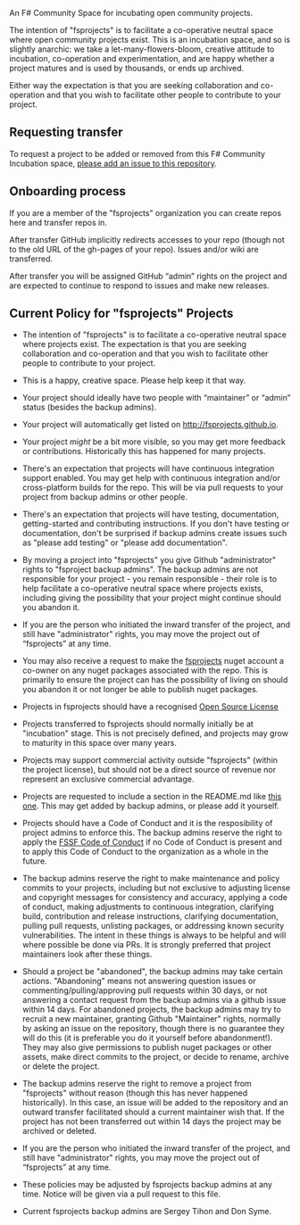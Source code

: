 An F# Community Space for incubating open community projects.

The intention of "fsprojects" is to facilitate a co-operative neutral space where open community projects exist. This is an incubation space, and so is slightly anarchic: we take a let-many-flowers-bloom, creative attitude to incubation, co-operation and experimentation, and are happy whether a project matures and is used by thousands, or ends up archived.

Either way the expectation is that you are seeking collaboration and co-operation and that you wish to facilitate other people to contribute to your project.

## Requesting transfer

To request a project to be added or removed from this F# Community Incubation space, [please add an issue to this repository](https://github.com/fsprojects/FsProjectsAdmin/issues/new).

## Onboarding process 

If you are a member of the "fsprojects" organization you can create repos here and transfer repos in.

After transfer GitHub implicitly redirects accesses to your repo (though not to the old URL of the gh-pages of your repo).  Issues and/or wiki are transferred.

After transfer you will be assigned GitHub “admin” rights on the project and are expected to continue to respond to issues and make new releases.  

## Current Policy for "fsprojects" Projects

* The intention of "fsprojects" is to facilitate a co-operative neutral space where projects exist. The expectation is that you are seeking collaboration and co-operation and that you wish to facilitate other people to contribute to your project.

* This is a happy, creative space. Please help keep it that way.

* Your project should ideally have two people with “maintainer” or “admin” status (besides the backup admins). 

* Your project will automatically get listed on http://fsprojects.github.io.

* Your project *might* be a bit more visible, so you may get more feedback or contributions. Historically this has happened for many projects.

* There's an expectation that projects will have continuous integration support enabled. You may get help with continuous integration and/or cross-platform builds for the repo. This will be via pull requests to your project from backup admins or other people.

* There's an expectation that projects will have testing, documentation, getting-started and contributing instructions. If you don't have testing or documentation, don't be surprised if backup admins create issues such as "please add testing" or "please add documentation".

* By moving a project into "fsprojects" you give Github "administrator" rights to "fsproject backup admins". The backup admins are not responsible for your project - you remain responsible - their role is to help facilitate a co-operative neutral space where projects exists, including giving the possibility that your project might continue should you abandon it.

* If you are the person who initiated the inward transfer of the project, and still have "administrator" rights, you may move the project out of “fsprojects” at any time.

* You may also receive a request to make the [fsprojects](https://www.nuget.org/profiles/fsprojects) nuget account a co-owner on any nuget packages associated with the repo. This is primarily to ensure the project can has the possibility of living on should you abandon it or not longer be able to publish nuget packages.

* Projects in fsprojects should have a recognised [Open Source License](https://opensource.org/licenses#:~:text=Open%20source%20licenses%20are%20licenses,Source%20Initiative's%20license%20review%20process.)

* Projects transferred to fsprojects should normally initially be at "incubation" stage. This is not precisely defined, and projects may grow to maturity in this space over many years.

* Projects may support commercial activity outside "fsprojects" (within the project license), but should not be a direct source of revenue nor represent an exclusive commercial advantage.

* Projects are requested to include a section in the README.md like [this one](https://github.com/fsprojects/FSharp.Compatibility#maintainers). This may get added by backup admins, or please add it yourself.

* Projects should have a Code of Conduct and it is the resposibility of project admins to enforce this. The backup admins reserve the right to apply the [FSSF Code of Conduct](https://foundation.fsharp.org/code_of_conduct) if no Code of Conduct is present and to apply this Code of Conduct to the organization as a whole in the future.

* The backup admins reserve the right to make maintenance and policy commits to your projects, including but not exclusive to adjusting license and copyright messages for consistency and accuracy, applying a code of conduct, making adjustments to continuous integration, clarifying build, contribution and release instructions, clarifying documentation, pulling pull requests, unlisting packages, or addressing known security vulnerabilities. The intent in these things is always to be helpful and will where possible be done via PRs. It is strongly preferred that project maintainers look after these things.

* Should a project be "abandoned", the backup admins may take certain actions. "Abandoning" means not answering question issues or commenting/pulling/approving pull requests within 30 days, or not answering a contact request from the backup admins via a github issue within 14 days. For abandoned projects, the backup admins may try to recruit a new maintainer, granting Github "Maintainer" rights, normally by asking an issue on the repository, though there is no guarantee they will do this (it is preferable you do it yourself before abandonment!). They may also give permissions to publish nuget packages or other assets, make direct commits to the project, or decide to rename, archive or delete the project.

* The backup admins reserve the right to remove a project from "fsprojects" without reason (though this has never happened historically). In this case, an issue will be added to the repository and an outward transfer facilitated should a current maintainer wish that. If the project has not been transferred out within 14 days the project may be archived or deleted.

* If you are the person who initiated the inward transfer of the project, and still have "administrator" rights, you may move the project out of “fsprojects” at any time.

* These policies may be adjusted by fsprojects backup admins at any time. Notice will be given via a pull request to this file.

* Current fsprojects backup admins are Sergey Tihon and Don Syme.
